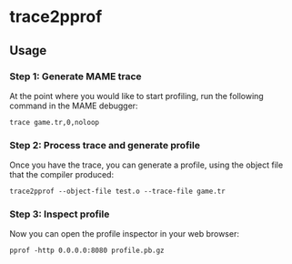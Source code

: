 # trace2pprof

## Usage

### Step 1: Generate MAME trace

At the point where you would like to start profiling, run the following command in the MAME debugger:

```
trace game.tr,0,noloop
```

### Step 2: Process trace and generate profile

Once you have the trace, you can generate a profile, using the object file that the compiler produced:

```
trace2pprof --object-file test.o --trace-file game.tr
```

### Step 3: Inspect profile

Now you can open the profile inspector in your web browser:

```
pprof -http 0.0.0.0:8080 profile.pb.gz
```
